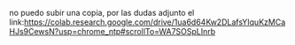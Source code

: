 no puedo subir una copia, por las dudas adjunto el link:https://colab.research.google.com/drive/1ua6d64Kw2DLafsYIquKzMCaHJs9CewsN?usp=chrome_ntp#scrollTo=WA7SOSpLInrb
